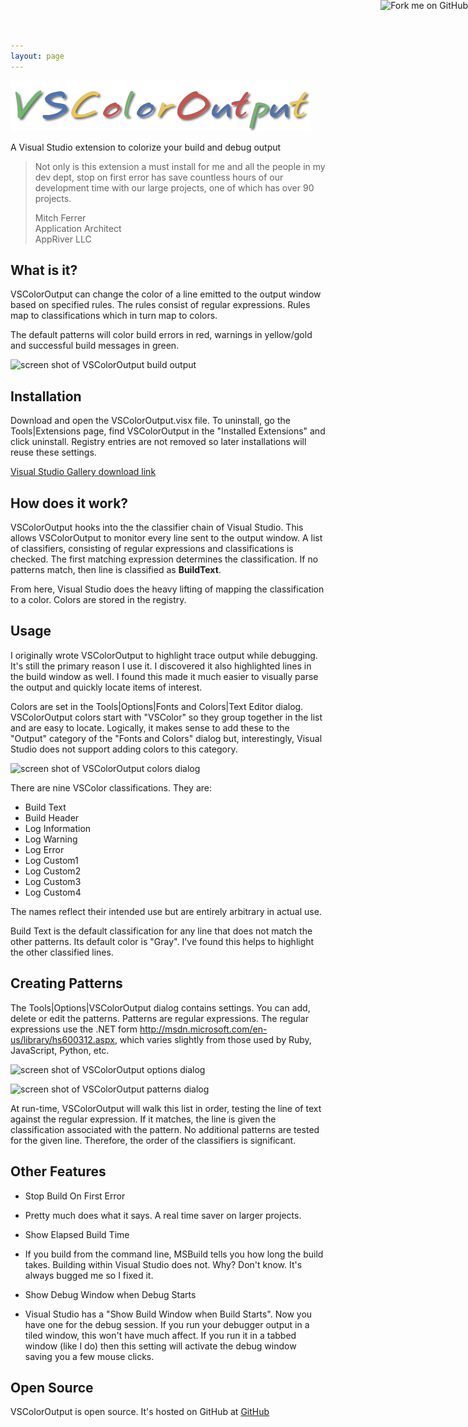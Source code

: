 ```yaml
---
layout: page
---
```

![noborder](/cdn/images/vscoloroutput/vscoloroutputlogo.png)

A Visual Studio extension to colorize your build and debug output

> Not only is this extension a must install for me and all the people in my dev
> dept, stop on first error has save countless hours of our development time
> with our large projects, one of which has over 90 projects.
>
> Mitch Ferrer  
> Application Architect  
> AppRiver LLC

What is it?
-----------

VSColorOutput can change the color of a line emitted to the output window based
on specified rules. The rules consist of regular expressions. Rules map to
classifications which in turn map to colors.

The default patterns will color build errors in red, warnings in yellow/gold and
successful build messages in green.

![screen shot of VSColorOutput build
output](/cdn/images/vscoloroutput/vscoloroutput.png)

Installation
------------

Download and open the VSColorOutput.visx file. To uninstall, go the
Tools|Extensions page, find VSColorOutput in the "Installed Extensions" and
click uninstall. Registry entries are not removed so later installations will
reuse these settings.

[Visual Studio Gallery download
link](https://visualstudiogallery.msdn.microsoft.com/f4d9c2b5-d6d7-4543-a7a5-2d7ebabc2496)

How does it work?
-----------------

VSColorOutput hooks into the the classifier chain of Visual Studio. This allows
VSColorOutput to monitor every line sent to the output window. A list of
classifiers, consisting of regular expressions and classifications is checked.
The first matching expression determines the classification. If no patterns
match, then line is classified as **BuildText**.

From here, Visual Studio does the heavy lifting of mapping the classification to
a color. Colors are stored in the registry.

Usage
-----

I originally wrote VSColorOutput to highlight trace output while debugging. It's
still the primary reason I use it. I discovered it also highlighted lines in the
build window as well. I found this made it much easier to visually parse the
output and quickly locate items of interest.

Colors are set in the Tools|Options|Fonts and Colors|Text Editor dialog.
VSColorOutput colors start with "VSColor" so they group together in the list and
are easy to locate. Logically, it makes sense to add these to the "Output"
category of the "Fonts and Colors" dialog but, interestingly, Visual Studio does
not support adding colors to this category.

![screen shot of VSColorOutput colors
dialog](/cdn/images/vscoloroutput/vscoloroutputcolors.png)

There are nine VSColor classifications. They are:

-   Build Text
-   Build Header
-   Log Information
-   Log Warning
-   Log Error
-   Log Custom1
-   Log Custom2
-   Log Custom3
-   Log Custom4

The names reflect their intended use but are entirely arbitrary in actual use.

Build Text is the default classification for any line that does not match the
other patterns. Its default color is "Gray". I've found this helps to highlight
the other classified lines.

Creating Patterns
-----------------

The Tools|Options|VSColorOutput dialog contains settings. You can add, delete or
edit the patterns. Patterns are regular expressions. The regular expressions use
the .NET form <http://msdn.microsoft.com/en-us/library/hs600312.aspx>, which
varies slightly from those used by Ruby, JavaScript, Python, etc.

![screen shot of VSColorOutput options
dialog](/cdn/images/vscoloroutput/vscoloroutputoptions.png)

![screen shot of VSColorOutput patterns
dialog](/cdn/images/vscoloroutput/vscoloroutputpatterns.png)

At run-time, VSColorOutput will walk this list in order, testing the line of
text against the regular expression. If it matches, the line is given the
classification associated with the pattern. No additional patterns are tested
for the given line. Therefore, the order of the classifiers is significant.

Other Features
--------------

-   Stop Build On First Error
-   Pretty much does what it says. A real time saver on larger projects.

-   Show Elapsed Build Time
-   If you build from the command line, MSBuild tells you how long the build
    takes. Building within Visual Studio does not. Why? Don't know. It's always
    bugged me so I fixed it.

-   Show Debug Window when Debug Starts
-   Visual Studio has a "Show Build Window when Build Starts". Now you have one
    for the debug session. If you run your debugger output in a tiled window,
    this won't have much affect. If you run it in a tabbed window (like I do)
    then this setting will activate the debug window saving you a few mouse
    clicks.

Open Source
-----------

VSColorOutput is open source. It's hosted on GitHub at
[GitHub](https://github.com/mike-ward/VSColorOutput)

<a href="https://github.com/mike-ward/VSColorOutput">

<img style="position: absolute; top: 0; right: 0; border: 0;" src="https://camo.githubusercontent.com/652c5b9acfaddf3a9c326fa6bde407b87f7be0f4/68747470733a2f2f73332e616d617a6f6e6177732e636f6d2f6769746875622f726962626f6e732f666f726b6d655f72696768745f6f72616e67655f6666373630302e706e67" alt="Fork me on GitHub" data-canonical-src="https://s3.amazonaws.com/github/ribbons/forkme_right_orange_ff7600.png"></a>
